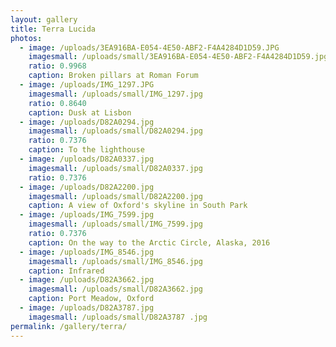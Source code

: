 ```yaml
---
layout: gallery
title: Terra Lucida
photos:
  - image: /uploads/3EA916BA-E054-4E50-ABF2-F4A4284D1D59.JPG
    imagesmall: /uploads/small/3EA916BA-E054-4E50-ABF2-F4A4284D1D59.jpg
    ratio: 0.9968
    caption: Broken pillars at Roman Forum
  - image: /uploads/IMG_1297.JPG
    imagesmall: /uploads/small/IMG_1297.jpg
    ratio: 0.8640
    caption: Dusk at Lisbon
  - image: /uploads/D82A0294.jpg
    imagesmall: /uploads/small/D82A0294.jpg
    ratio: 0.7376
    caption: To the lighthouse
  - image: /uploads/D82A0337.jpg
    imagesmall: /uploads/small/D82A0337.jpg
    ratio: 0.7376
  - image: /uploads/D82A2200.jpg
    imagesmall: /uploads/small/D82A2200.jpg
    caption: A view of Oxford's skyline in South Park
  - image: /uploads/IMG_7599.jpg
    imagesmall: /uploads/small/IMG_7599.jpg
    ratio: 0.7376
    caption: On the way to the Arctic Circle, Alaska, 2016
  - image: /uploads/IMG_8546.jpg
    imagesmall: /uploads/small/IMG_8546.jpg
    caption: Infrared
  - image: /uploads/D82A3662.jpg
    imagesmall: /uploads/small/D82A3662.jpg
    caption: Port Meadow, Oxford
  - image: /uploads/D82A3787.jpg
    imagesmall: /uploads/small/D82A3787 .jpg
permalink: /gallery/terra/
---
```

